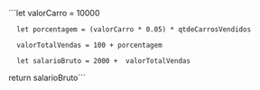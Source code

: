 
´´´let valorCarro = 10000

      let porcentagem = (valorCarro * 0.05) * qtdeCarrosVendidos
      
      valorTotalVendas = 100 + porcentagem
      
      let salarioBruto = 2000 +  valorTotalVendas
       
   return  salarioBruto´´´